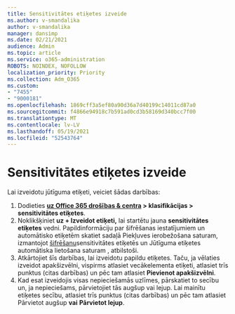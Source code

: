 ```yaml
---
title: Sensitivitātes etiķetes izveide
ms.author: v-smandalika
author: v-smandalika
manager: dansimp
ms.date: 02/21/2021
audience: Admin
ms.topic: article
ms.service: o365-administration
ROBOTS: NOINDEX, NOFOLLOW
localization_priority: Priority
ms.collection: Adm_O365
ms.custom:
- "7455"
- "9000181"
ms.openlocfilehash: 1869cff3a5ef80a90d36a7d40199c14011cd87a0
ms.sourcegitcommit: f4866e94918c7b591ad0cd3b58169d340bcc7f00
ms.translationtype: MT
ms.contentlocale: lv-LV
ms.lasthandoff: 05/19/2021
ms.locfileid: "52543764"
---
```

# <a name="create-a-sensitivity-label"></a>Sensitivitātes etiķetes izveide

Lai izveidotu jūtīguma etiķeti, veiciet šādas darbības:

1. Dodieties **[uz Office 365 drošības & centra](https://sip.protection.office.com/) > klasifikācijas > sensitivitātes etiķetes**.
2. Noklikšķiniet **uz + Izveidot etiķeti,** lai startētu jauna **sensitivitātes etiķetes** vedni. Papildinformāciju par šifrēšanas iestatījumiem [](/microsoft-365/compliance/encryption-sensitivity-labels) un automātisko etiķetēm skatiet sadaļā Piekļuves ierobežošana saturam, izmantojot [šifrēšanu](/microsoft-365/compliance/apply-sensitivity-label-automatically)sensitivitātes etiķetēs un Jūtīguma etiķetes automātiska lietošana saturam , atbilstoši.
3. Atkārtojiet šīs darbības, lai izveidotu papildu etiķetes. Taču, ja vēlaties izveidot apakšizvēlni, vispirms atlasiet vecākelementa etiķeti, atlasiet trīs punktus (citas darbības) un pēc tam atlasiet **Pievienot apakšizvēlni**.
4. Kad esat izveidojis visas nepieciešamās uzlīmes, pārskatiet to secību un, ja nepieciešams, pārvietojiet tās augšup vai lejup. Lai mainītu etiķetes secību, atlasiet trīs punktus (citas darbības) un pēc tam atlasiet Pārvietot augšup **vai** **Pārvietot lejup**. 
